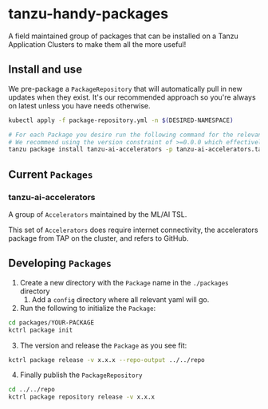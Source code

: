 # tanzu-handy-packages
A field maintained group of packages that can be installed on a Tanzu Application Clusters to make them all the more useful!

## Install and use
We pre-package a `PackageRepository` that will automatically pull in new updates when they exist. It's our recommended approach so you're always on latest unless you have needs otherwise.

```bash
kubectl apply -f package-repository.yml -n $(DESIRED-NAMESPACE)

# For each Package you desire run the following command for the relevant Package
# We recommend using the version constraint of >=0.0.0 which effectively equals latest unless there is a need otherwise.
tanzu package install tanzu-ai-accelerators -p tanzu-ai-accelerators.tanzuplatform.com -v ">=0.0.0" -n tap-install
```

## Current `Packages`

### tanzu-ai-accelerators
A group of `Accelerators` maintained by the ML/AI TSL.

This set of `Accelerators` does require internet connectivity, the accelerators package from TAP on the cluster, and refers to GitHub.


## Developing `Packages`

1. Create a new directory with the `Package` name in the `./packages` directory
    1. Add a `config` directory where all relevant yaml will go.
2. Run the following to initialize the `Package`:
```bash
cd packages/YOUR-PACKAGE
kctrl package init
```
3. The version and release the `Package` as you see fit:
```bash
kctrl package release -v x.x.x --repo-output ../../repo
```
4. Finally publish the `PackageRepository`
```bash
cd ../../repo
kctrl package repository release -v x.x.x
```
